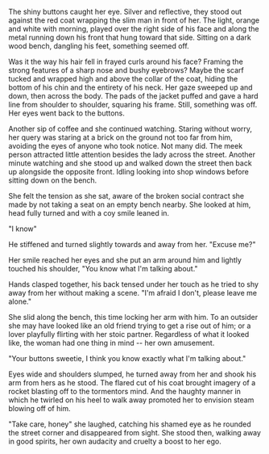 The shiny buttons caught her eye. Silver and reflective, they stood out
against the red coat wrapping the slim man in front of her. The light,
orange and white with morning, played over the right side of his face
and along the metal running down his front that hung toward that side. 
Sitting on a dark wood bench, dangling his feet, something seemed off.

Was it the way his hair fell in frayed curls around his face? Framing
the strong features of a sharp nose and bushy eyebrows? Maybe the scarf
tucked and wrapped high and above the collar of the coat, hiding the
bottom of his chin and the entirety of his neck. Her gaze sweeped up and
down, then across the body. The pads of the jacket puffed and gave a
hard line from shoulder to shoulder, squaring his frame. Still,
something was off. Her eyes went back to the buttons.

Another sip of coffee and she continued watching. Staring without worry,
her query was staring at a brick on the ground not too far from him,
avoiding the eyes of anyone who took notice. Not many did. The meek
person attracted little attention besides the lady across the street.
Another minute watching and she stood up and walked down the street then
back up alongside the opposite front. Idling looking into shop windows
before sitting down on the bench.

She felt the tension as she sat, aware of the broken social contract she
made by not taking a seat on an empty bench nearby. She looked at him,
head fully turned and with a coy smile leaned in.

"I know"

He stiffened and turned slightly towards and away from her. "Excuse me?"

Her smile reached her eyes and she put an arm around him and lightly
touched his shoulder, "You know what I'm talking about."

Hands clasped together, his back tensed under her touch as he tried to
shy away from her without making a scene. "I'm afraid I don't, please
leave me alone."

She slid along the bench, this time locking her arm with him. To an
outsider she may have looked like an old friend trying to get a rise out
of him; or a lover playfully flirting with her stoic partner. Regardless
of what it looked like, the woman had one thing in mind -- her own
amusement.

"Your buttons sweetie, I think you know exactly what I'm talking about."

Eyes wide and shoulders slumped, he turned away from her and shook his
arm from hers as he stood. The flared cut of his coat brought imagery of
a rocket blasting off to the tormentors mind. And the haughty manner in
which he twirled on his heel to walk away promoted her to envision steam
blowing off of him.

"Take care, honey" she laughed, catching his shamed eye as he rounded
the street corner and disappeared from sight. She stood then, walking
away in good spirits, her own audacity and cruelty a boost to her ego.
